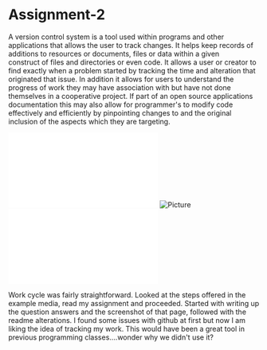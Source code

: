 # Assignment-2

A version control system is a tool used within programs and other applications that allows the user to track changes. It helps keep records of additions to resources or documents, files or data within a given  
construct of files and directories or even code. It allows a user or creator to find exactly when a problem started by tracking the time and alteration that originated that issue. In addition it allows for users to understand the progress of work they may have association with but have not done themselves in a cooperative project. If part of an open source applications documentation this may also allow for programmer's to modify code effectively and efficiently by pinpointing changes to and the original inclusion of the aspects which they are targeting.  

![responses](responses.txt)
![Picture](images/screenshot.jpg)
![readme](readme.md)

Work cycle was fairly straightforward. Looked at the steps offered in the example media, read my assignment and proceeded. Started with writing up the question answers and the screenshot of that page, followed with the readme alterations. I found some issues with github at first but now I am liking the idea of tracking my work. This would have been a great tool in previous programming classes....wonder why we didn't use it? 
